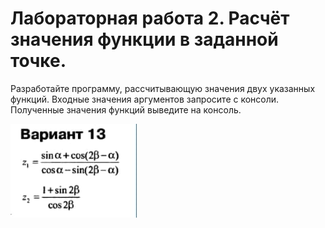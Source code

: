 # Лабораторная работа 2. Расчёт значения функции в заданной точке.

Разработайте программу, рассчитывающую значения двух указанных функций. Входные значения аргументов запросите с консоли. Полученные значения функций выведите на консоль.


![prolbem](photo.jpg)